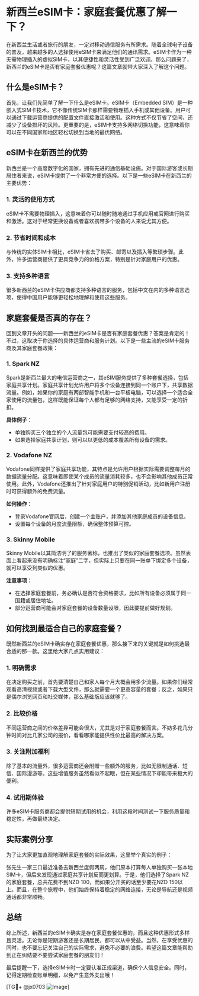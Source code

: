 # 新西兰eSIM卡：家庭套餐优惠了解一下？

在新西兰生活或者旅行的朋友，一定对移动通信服务有所需求。随着全球电子设备的普及，越来越多的人选择使用eSIM卡来满足他们的通讯需求。eSIM卡作为一种无需物理插入的虚拟SIM卡，以其便捷性和灵活性受到广泛欢迎。那么问题来了，新西兰的eSIM卡是否有家庭套餐优惠呢？这篇文章就带大家深入了解这个问题。

## 什么是eSIM卡？

首先，让我们先简单了解一下什么是eSIM卡。eSIM卡（Embedded SIM）是一种嵌入式SIM卡技术，它不像传统SIM卡那样需要物理插入手机或其他设备。用户可以通过下载运营商提供的配置文件直接激活和使用。这种方式不仅节省了空间，还减少了设备损坏的风险。更重要的是，eSIM卡支持多网络切换功能，这意味着你可以在不同国家和地区轻松切换到当地的最优网络。

## eSIM卡在新西兰的优势

新西兰是一个高度数字化的国家，拥有先进的通信基础设施。对于国际游客或长期居住者来说，eSIM卡提供了一个非常方便的选择。以下是一些eSIM卡在新西兰的主要优势：

### 1. **灵活的使用方式**
   eSIM卡不需要物理插入，这意味着你可以随时随地通过手机应用或官网进行购买和激活。这对于经常更换设备或者喜欢携带多个设备的人来说尤其方便。

### 2. **节省时间和成本**
   与传统的实体SIM卡相比，eSIM卡省去了购买、邮寄以及插入等繁琐步骤。此外，许多运营商提供了更具竞争力的价格方案，特别是针对家庭用户的优惠。

### 3. **支持多种语言**
   很多新西兰的eSIM卡供应商都支持多种语言的服务，包括中文在内的多种语言选项，使得中国用户能够更轻松地理解和使用这些服务。

## 家庭套餐是否真的存在？

回到文章开头的问题——新西兰的eSIM卡是否有家庭套餐优惠？答案是肯定的！不过，这取决于你选择的具体运营商和服务计划。以下是一些主流的eSIM卡服务商及其家庭套餐政策：

### **1. Spark NZ**
Spark是新西兰最大的电信运营商之一，其eSIM服务提供了多种套餐选择，包括家庭共享计划。家庭共享计划允许用户将多个设备连接到同一个账户下，共享数据流量。例如，如果你的家庭有两部智能手机和一台平板电脑，可以选择一个适合全家使用的流量包，这样既能保证每个人都有足够的网络支持，又能享受一定的折扣。

**具体例子**：
- 单独购买三个独立的个人流量包可能需要支付较高的费用。
- 如果选择家庭共享计划，则可以以更低的成本覆盖所有设备的需求。

### **2. Vodafone NZ**
Vodafone同样提供了家庭共享功能，其特点是允许用户根据实际需要调整每月的数据流量分配。这意味着即使某个成员的流量消耗较多，也不会影响其他成员正常使用。此外，Vodafone还推出了针对家庭用户的特别促销活动，比如新用户注册时可获得额外的免费流量。

**如何操作**：
- 登录Vodafone官网后，创建一个主账户，并添加其他家庭成员的设备信息。
- 设置每个设备的月度流量限额，确保整体预算可控。

### **3. Skinny Mobile**
Skinny Mobile以其简洁明了的服务著称，也推出了类似的家庭套餐选项。虽然表面上看起来没有明确标注“家庭”二字，但实际上只要在同一账单下绑定多个设备，就可以享受到类似的优惠。

**注意事项**：
- 在选择家庭套餐前，务必确认是否符合资格要求，比如所有设备必须属于同一国籍或居住地址。
- 部分运营商可能会对家庭套餐的设备数量设限，因此要提前做好规划。

## 如何找到最适合自己的家庭套餐？

既然新西兰的eSIM卡确实存在家庭套餐优惠，那么接下来的关键就是如何挑选最合适的那一款。这里给大家几点实用建议：

### **1. 明确需求**
   在决定购买之前，首先要清楚自己和家人每个月大概会用多少流量。如果你们经常观看高清视频或者下载大型文件，那么就需要一个更高容量的套餐；反之，如果只是偶尔浏览网页和社交媒体，那么基础版应该就够了。

### **2. 比较价格**
   不同运营商之间的价格差异可能会很大，尤其是对于家庭套餐而言。不妨多花几分钟时间对比几家公司的报价，看看哪家能提供性价比最高的解决方案。

### **3. 关注附加福利**
   除了基本的流量外，很多运营商还会附赠一些额外的服务，比如无限制通话、短信、国际漫游等。这些增值服务虽然看似不起眼，但在某些情况下却能带来极大的便利。

### **4. 试用期体验**
   许多eSIM卡服务商都会提供短期试用的机会，利用这段时间测试一下服务质量和稳定性，再做最终决定。

## 实际案例分享

为了让大家更加直观地理解家庭套餐的实际效果，这里举个真实的例子：

张先生一家三口最近准备去新西兰度假两周，他们原本打算每人单独购买一张本地SIM卡，但后来发现通过家庭共享计划反而更划算。于是，他们选择了Spark NZ的家庭套餐，总共花费不到NZD 100，而如果分开买的话至少要花NZD 150以上。而且，在整个旅程中，他们始终保持着稳定的网络连接，无论是导航还是视频通话都非常顺畅。

## 总结

综上所述，新西兰的eSIM卡确实是存在家庭套餐优惠的，而且这种优惠形式多样且灵活。无论你是短期游客还是长期居民，都可以从中受益。当然，在享受优惠的同时，也不要忘记关注自己的实际需求，避免不必要的浪费。希望这篇文章能帮助到正在纠结要不要尝试家庭套餐的朋友们！

最后提醒一下，选择eSIM卡时一定要认准正规渠道，确保个人信息安全。同时，记得定期检查账单明细，以免产生意外支出哦！

[TG💪+ @jx0703 ![Image](https://github.com/user-attachments/assets/dbca1d08-cadb-493c-b0ec-ad6f7a83f270)]